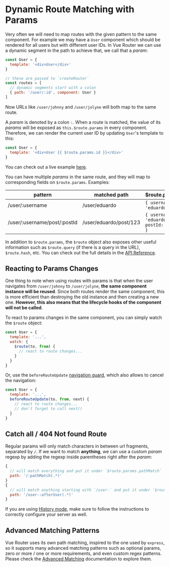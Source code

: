 # Dynamic Route Matching with Params

Very often we will need to map routes with the given pattern to the same component. For example we may have a `User` component which should be rendered for all users but with different user IDs. In Vue Router we can use a dynamic segment in the path to achieve that, we call that a _param_:

```js
const User = {
  template: '<div>User</div>'
}

// these are passed to `createRouter`
const routes = [
  // dynamic segments start with a colon
  { path: '/user/:id', component: User }
]
```

Now URLs like `/user/johnny` and `/user/jolyne` will both map to the same route.

A _param_ is denoted by a colon `:`. When a route is matched, the value of its _params_ will be exposed as `this.$route.params` in every component. Therefore, we can render the current user ID by updating `User`'s template to this:

```js
const User = {
  template: '<div>User {{ $route.params.id }}</div>'
}
```

<!-- TODO: replace with codesandbox -->

You can check out a live example [here](https://jsfiddle.net/yyx990803/4xfa2f19/).

You can have multiple _params_ in the same route, and they will map to corresponding fields on `$route.params`. Examples:

| pattern                      | matched path           | \$route.params                           |
| ---------------------------- | ---------------------- | ---------------------------------------- |
| /user/:username              | /user/eduardo          | `{ username: 'eduardo' }`                |
| /user/:username/post/:postId | /user/eduardo/post/123 | `{ username: 'eduardo', postId: '123' }` |

In addition to `$route.params`, the `$route` object also exposes other useful information such as `$route.query` (if there is a query in the URL), `$route.hash`, etc. You can check out the full details in the [API Reference](../../api/#the-route-object).

## Reacting to Params Changes

One thing to note when using routes with params is that when the user navigates from `/user/johnny` to `/user/jolyne`, **the same component instance will be reused**. Since both routes render the same component, this is more efficient than destroying the old instance and then creating a new one. **However, this also means that the lifecycle hooks of the component will not be called**.

To react to params changes in the same component, you can simply watch the `$route` object:

```js
const User = {
  template: '...',
  watch: {
    $route(to, from) {
      // react to route changes...
    }
  }
}
```

Or, use the `beforeRouteUpdate` [navigation guard](../advanced/navigation-guards.html), which also allows to cancel the navigation:

```js
const User = {
  template: '...',
  beforeRouteUpdate(to, from, next) {
    // react to route changes...
    // don't forget to call next()
  }
}
```

## Catch all / 404 Not found Route

Regular params will only match characters in between url fragments, separated by `/`. If we want to match **anything**, we can use a custom _param_ regexp by adding the regexp inside parentheses right after the _param_:

```js
{
  // will match everything and put it under `$route.params.pathMatch`
  path: '/:pathMatch(.*)'
}
{
  // will match anything starting with `/user-` and put it under `$route.params.afterUser`
  path: '/user-:afterUser(.*)'
}
```

If you are using [History mode](./history-mode.md), make sure to follow the instructions to correctly configure your server as well.

## Advanced Matching Patterns

Vue Router uses its own path matching, inspired to the one used by `express`, so it supports many advanced matching patterns such as optional params, zero or more / one or more requirements, and even custom regex patterns. Please check the [Advanced Matching](../advanced/advanced-matching.md) documentation to explore them.
